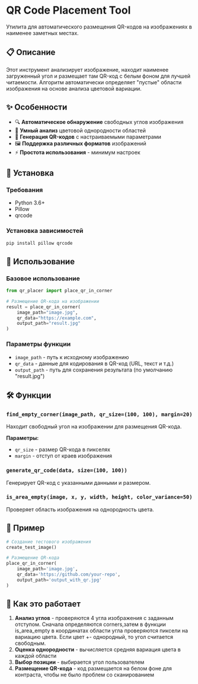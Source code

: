# QR Code Placement Tool

Утилита для автоматического размещения QR-кодов на изображениях в наименее заметных местах.

## 📋 Описание

Этот инструмент анализирует изображение, находит наименее загруженный угол и размещает там QR-код с белым фоном для лучшей читаемости. Алгоритм автоматически определяет "пустые" области изображения на основе анализа цветовой вариации.

## ✨ Особенности

- 🔍 **Автоматическое обнаружение** свободных углов изображения
- 🎯 **Умный анализ** цветовой однородности областей
- 📱 **Генерация QR-кодов** с настраиваемыми параметрами
- 🖼️ **Поддержка различных форматов** изображений
- ⚡ **Простота использования** - минимум настроек

## 🚀 Установка

### Требования
- Python 3.6+
- Pillow
- qrcode

### Установка зависимостей
```bash
pip install pillow qrcode
```

## 📖 Использование

### Базовое использование
```python
from qr_placer import place_qr_in_corner

# Размещение QR-кода на изображении
result = place_qr_in_corner(
    image_path="image.jpg",
    qr_data="https://example.com",
    output_path="result.jpg"
)
```

### Параметры функции
- `image_path` - путь к исходному изображению
- `qr_data` - данные для кодирования в QR-код (URL, текст и т.д.)
- `output_path` - путь для сохранения результата (по умолчанию "result.jpg")

## 🛠️ Функции

### `find_empty_corner(image_path, qr_size=(100, 100), margin=20)`
Находит свободный угол на изображении для размещения QR-кода.

**Параметры:**
- `qr_size` - размер QR-кода в пикселях
- `margin` - отступ от краев изображения

### `generate_qr_code(data, size=(100, 100))`
Генерирует QR-код с указанными данными и размером.

### `is_area_empty(image, x, y, width, height, color_variance=50)`
Проверяет область изображения на однородность цвета.

## 📝 Пример

```python
# Создание тестового изображения
create_test_image()

# Размещение QR-кода
place_qr_in_corner(
    image_path='image.jpg',
    qr_data='https://github.com/your-repo',
    output_path='output_with_qr.jpg'
)
```

## 🎯 Как это работает

1. **Анализ углов** - проверяются 4 угла изображения с заданным отступом. Сначала определяются corners,затем в функции is_area_empty в координатах области угла проверяются пиксели на вариацию цвета. Если цвет +- однородный, то угол считается свободным.
2. **Оценка однородности** - вычисляется средняя вариация цвета в каждой области
3. **Выбор позиции** - выбирается угол пользователем
4. **Размещение QR-кода** - код размещается на белом фоне для контраста, чтобы не было проблем со сканированием

